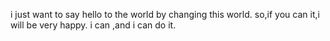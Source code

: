 i just want to say hello to the world by changing this world.
so,if you can it,i will be very happy.
i can ,and i can do it.
